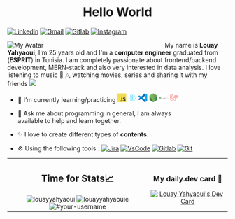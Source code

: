<div align="center">
 <h1>Hello World</h1>
 </div>


[![Linkedin](https://img.shields.io/badge/-LinkedIn-blue?style=flat&logo=Linkedin&logoColor=white)](https://www.linkedin.com/in/louay-yahyaoui-esprit/)
[![Gmail](https://img.shields.io/badge/-Gmail-c14438?style=flat&logo=Gmail&logoColor=white)](mailto:louay.yahyaoui@esprit.tn)
[![Gitlab](https://img.shields.io/badge/-Gitlab-orange?style=flat&logo=Gitlab&logoColor=white)](https://gitlab.com/louayyahyaoui)
[![Instagram](https://img.shields.io/badge/-Instagram-c13584?style=flat&labelColor=c13584&logo=instagram&logoColor=white)](https://www.instagram.com/louayyahyaoui)


<img title="My Avatar" align="left" heigth="300" width="360" src="https://user-images.githubusercontent.com/49155930/134610914-b4951cc5-7d84-46ac-892f-7e802952a3ed.png"
/>


My name is **Louay Yahyaoui**, I'm 25 years old and I'm a **computer engineer** graduated from (**ESPRIT**) in Tunisia.
I am completely passionate about frontend/backend development, MERN-stack and also very interested in data analysis. I love listening to music :heartbeat: :notes:, watching movies, series and sharing it with my friends <img height ="20" src= "https://camo.githubusercontent.com/6ba7b982e69849c28d40e15131d5557cd65455a6/68747470733a2f2f6d656469612e67697068792e636f6d2f6d656469612f4c6e516a7057614f4e386e68723231764e572f67697068792e676966" />



- 🌱 I’m currently learning/practicing 
<code><img height="20" src="https://raw.githubusercontent.com/github/explore/80688e429a7d4ef2fca1e82350fe8e3517d3494d/topics/javascript/javascript.png"></code>
<code><img height="20" src="https://raw.githubusercontent.com/github/explore/80688e429a7d4ef2fca1e82350fe8e3517d3494d/topics/react/react.png"></code>
<code><img height="20" src="https://raw.githubusercontent.com/github/explore/80688e429a7d4ef2fca1e82350fe8e3517d3494d/topics/visual-studio-code/visual-studio-code.png"></code>
<code><img height="20" src="https://raw.githubusercontent.com/github/explore/80688e429a7d4ef2fca1e82350fe8e3517d3494d/topics/nodejs/nodejs.png"></code>
<code><img height="20" src="https://raw.githubusercontent.com/github/explore/80688e429a7d4ef2fca1e82350fe8e3517d3494d/topics/mongodb/mongodb.png"></code>
<code><img height="20" src="https://raw.githubusercontent.com/github/explore/80688e429a7d4ef2fca1e82350fe8e3517d3494d/topics/laravel/laravel.png"></code>

- 💬 Ask me about programming in general, I am always <br> available to help and learn together.
- ✨ I love to create different types of **contents**.
- ⚙️ Using the following tools : [![Jira](https://img.shields.io/badge/-Jira-blue?style=flat&logo=Jira&logoColor=white)](https://www.linkedin.com/in/louay-yahyaoui-esprit/)
[![VsCode](https://img.shields.io/badge/-VsCode-grey?style=flat&logo=VisualStudioCode&logoColor=white)](https://www.linkedin.com/in/louay-yahyaoui-esprit/)
[![Gitlab](https://img.shields.io/badge/-Gitlab-orange?style=flat&logo=Gitlab&logoColor=white)](https://www.linkedin.com/in/louay-yahyaoui-esprit/)
[![Git](https://img.shields.io/badge/-Git-red?style=flat&logo=Git&logoColor=white)](https://www.linkedin.com/in/louay-yahyaoui-esprit/)



<table>
<tr>
  <td valign="center">
   
    
<div align="center">
 <h2>Time for Stats📈</h2>

<img width="40%" src="https://github-readme-stats.vercel.app/api/top-langs?username=louayyahyaoui&show_icons=true&theme=highcontrast&title_color=ff8000&text_color=ffffff&bg_color=6a6a6a&locale=en&layout=compact&hide_border=true" alt="louayyahyaoui" /> 
<img width="48%" src="https://github-readme-stats.vercel.app/api?username=louayyahyaoui&show_icons=true&theme=highcontrast&title_color=ff8000&text_color=ffffff&bg_color=6a6a6a&locale=en&hide_border=true" alt="louayyahyaouie" />
<img width="48%" src="https://github-readme-streak-stats.herokuapp.com/?user=louayyahyaoui&theme=highcontrast&hide_border=true" alt="#your-username" />
 </div>
    </td>
<td valign="center" >

   <div align="center">
      <h3 >My daily.dev card 🎴 </h3>
 <a href="https://app.daily.dev/louayyahyaoui"><img src="https://api.daily.dev/devcards/0f183945367941e8ae29b2f4afb94781.png?r=zpp" width="400" alt="Louay Yahyaoui's Dev Card"/></a>
 </div>
  </td>

</tr>
</table>




